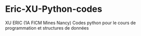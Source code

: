 # Eric-XU-Python-codes
XU ERIC (1A FICM Mines Nancy) Codes python pour le cours de programmation et structures de données
